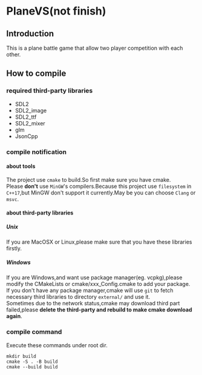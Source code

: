 # PlaneVS(not finish)

## Introduction

This is a plane battle game that allow two player competition with each other.

## How to compile

### required third-party libraries

* SDL2
* SDL2\_image
* SDL2\_ttf
* SDL2\_mixer
* glm
* JsonCpp

### compile notification

#### about tools  

The project use `cmake` to build.So first make sure you have cmake.  
Please **don't** use `MinGW`'s compilers.Because this project use `filesystem` in `C++17`,but MinGW don't support it currently.May be you can choose `Clang` or `msvc`.  

#### about third-party libraries

##### Unix

If you are MacOSX or Linux,please make sure that you have these libraries firstly.

##### Windows

If you are Windows,and want use package manager(eg. vcpkg),please modify the CMakeLists or cmake/xxx\_Config.cmake to add your package.  
If you don't have any package manager,cmake will use `git` to fetch necessary third libraries to directory `external/` and use it.  
Sometimes due to the network status,cmake may download third part failed,please **delete the third-party and rebuild to make cmake download again**.

### compile command

Execute these commands under root dir.
```
mkdir build
cmake -S . -B build
cmake --build build
```

